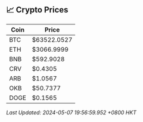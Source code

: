 ## 📈 Crypto Prices

| Coin | Price |
| ---- | ----- |
| BTC | $63522.0527 |
| ETH | $3066.9999 |
| BNB | $592.9028 |
| CRV | $0.4305 |
| ARB | $1.0567 |
| OKB | $50.7377 |
| DOGE | $0.1565 |

_Last Updated: 2024-05-07 19:56:59.952 +0800 HKT_